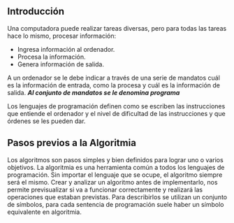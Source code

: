 
## Introducción

Una computadora puede realizar tareas diversas, pero para todas las tareas hace lo mismo, procesar información:
- Ingresa información al ordenador.
- Procesa la información.
- Genera información de salida.

A un ordenador se le debe indicar a través de una serie de mandatos cuál es la información de entrada, como la procesa y cuál es la información de salida. ***Al conjunto de mandatos se le denomina programa***


Los lenguajes de programación definen como se escriben las instrucciones que entiende el ordenador y el nivel de dificultad de las instrucciones y que órdenes se les pueden dar.

## Pasos previos a la Algoritmia

Los algoritmos son pasos simples  y bien definidos para lograr uno o varios objetivos. La algoritmia es una herramienta común a todos los lenguajes de programación. Sin importar el lenguaje que se ocupe, el algoritmo siempre será el mismo.
Crear y analizar un algoritmo antes de implementarlo, nos permite previsualizar si va a funcionar correctamente y realizará las operaciones que estaban previstas. Para describirlos se utilizan un conjunto de símbolos, para cada sentencia de programación suele haber un símbolo equivalente en algoritmia.

